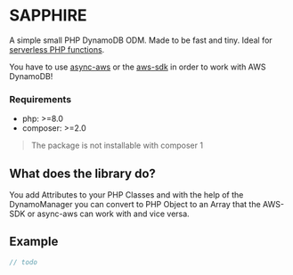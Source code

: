 # SAPPHIRE

A simple small PHP DynamoDB ODM. Made to be fast and tiny.
Ideal for [serverless PHP functions](https://bref.sh).

You have to use [async-aws](https://async-aws.com/clients/dynamodb.html)
or the [aws-sdk](https://github.com/aws/aws-sdk-php) in order to work with AWS DynamoDB!

### Requirements
- php: >=8.0
- composer: >=2.0

> The package is not installable with composer 1

## What does the library do?

You add Attributes to your PHP Classes and with the help of the
DynamoManager you can convert to PHP Object to an Array that the AWS-SDK or async-aws can work with and vice versa.

## Example

```php
// todo
```
